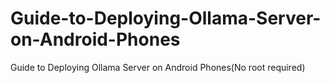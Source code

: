 # Guide-to-Deploying-Ollama-Server-on-Android-Phones
Guide to Deploying Ollama Server on Android Phones(No root required)
